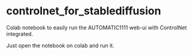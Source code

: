 # controlnet_for_stablediffusion

Colab notebook to easily run the AUTOMATIC1111 web-ui with ControlNet integrated.

Just open the notebook on colab and run it.
